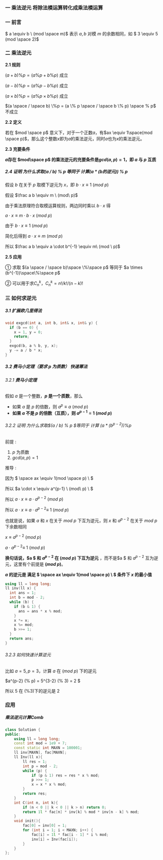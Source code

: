 ### 一 乘法逆元 将除法模运算转化成乘法模运算

### 一 前言

$ a \equiv b \ (mod \space m)$ 表示 $a,b$ 对模 $m$ 的余数相同，如 $ 3 \equiv 5 (mod \space 2)$



### 二 乘法逆元

**2.1 规则**

$(a+b)\%p = (a\%p+b\%p)%p$ 成立

$(a-b)\%p = (a\%p-b\%p)%p$ 成立

$(a\times b)\%p = (a\%p \times b\%p)%p$ 成立

$(a \space / \space b) \%p = (a \% p \space  / \space b \%  p) \space % p$ 不成立

**2.2 定义**

若在 $mod \space p$ 意义下，对于一个正数$a$，有$ax \equiv 1\space(mod \space p)$，那么这个整数$x$即为$a$的乘法逆元，同时$a$也为$x$的乘法逆元。

**2.3 充要条件**

**$a$存在 $mod\space p$ 的乘法逆元的充要条件是$gcd(a, p) = 1$，即 $a$ 与 $p$ 互质**

##### 2.4 证明  为什么求取(a / b) % p 等同于 计算(a * (b的逆元)) % p

假设 $b$ 在关于 $p$ 取模下逆元为 $x$，即 $b \cdot x \equiv 1 \ (mod \ p)$

假设 $\frac a b \equiv m \ (mod\ p)$

由于乘法原理符合取模运算规则，两边同时乘以 $b \cdot x$ 得

$a \cdot x \equiv m \cdot b \cdot x\ (mod \ p)$

由于 $b \cdot x \equiv 1 \ (mod \ p)$

简化后得到 $a \cdot x \equiv m\ (mod \ p)$

所以 $\frac a b \equiv a \cdot b^{-1} \equiv m\ (mod \ p)$

**2.5 应用**

① 求取 $(a \space / \space b)\space \%\space p$ 等同于 $a \times (b^{-1})\space\%\space p$

② 可以用于求$C_n^k$，$C_n^k=n!/k!/(n-k)!$



### 三 如何求逆元

##### 3.1 扩展欧几里得法

```cpp
void exgcd(int a, int b, int& x, int& y) {
  if (b == 0) {
    x = 1, y = 0;
    return;
  }
  exgcd(b, a % b, y, x);
  y -= a / b * x;
}
```

##### 3.2 费马小定理（要求 $p$ 为质数） 快速幂法

###### 3.2.1 **费马小定理**

假如 $a$ 是一个整数，**$p$ 是一个质数**，那么

* 如果 $a$ 是 $p$ 的倍数，则 $a^p \equiv a \ (mod \ p)$
* **如果 $a$ 不是 $p$ 的倍数（互质），则 $a^{p-1} \equiv 1 \ (mod \ p)$**

###### 3.2.2 证明  为什么求取$(a / b) \% p $等同于 计算 $(a * (b^{p-2})) \% p$

前提 : 

1. $p$ 为质数
2. $gcd(a,p) = 1$

推导 : 

因为 $ \space ax \equiv 1(mod \space p) \ $

所以 $a \cdot x \equiv a^{p-1} \ (mod\ p) \ $

所以 $a \cdot x \equiv a \cdot a^{p-2} \ (mod \ p)$

所以 $a \cdot x \equiv a \cdot a^{p-2} \equiv \ 1 \ (mod \ p)$

也就是说，如果 $a$ 和 $x$ 在关于 $mod\ p$ 下互为逆元，则 $x$ 和 $a^{p-2}$ 在关于 $mod\ p$ 下余数相同

$x \equiv a^{p-2} \ (mod\ p)$

$a \cdot a^{p-2} \equiv \ 1 \ (mod \ p)$

**换句话说，$a $ 和 $a^{p-2}$ 在 $(mod \ p)$ 下互为逆元** ，而不是$a $ 和 $a^{p-2}$ 互为逆元，这里有个前提是 **$(mod\ p)$**。

**$a$ 的逆元是 满足 $ \space ax \equiv 1(mod \space p) \ $ 条件下 $x$ 的最小值**

```cpp
using ll = long long;
ll inv(ll x) {
  int ans = 1;
  int b = mod - 2;
  while (b) {
    if (b & 1) {
      ans = ans * x % mod;
    }
    x *= x;
    x %= mod;
    b >>= 1;
  }
  return ans;
}
```



###### 3.2.3 如何快速计算逆元

比如 $a = 5, p = 3$，计算 $a$ 在 $(mod \ p)$ 下的逆元

$a^{p-2} (\% p) = 5^{3-2} (\% 3) = 2 $

所以 $5$ 在 $(\% 3)$下的逆元是 $2$ 



### 应用

##### 乘法逆元计算Comb

```cpp
class Solution {
public:
    using ll = long long;
    const int mod = 1e9 + 7;
    const static int MAXN = 100001;
    ll inv[MAXN], fac[MAXN];
    ll Inv(ll x){
        ll res = 1;
        int p = mod - 2;
        while (p) {
            if (p & 1) res = res * x % mod;
            p >>= 1;
            x = x * x % mod;
        }
        return res;
    }
    int C(int n, int k){
        if (n < 0 || k < 0 || k > n) return 0;
        return 1l * fac[n] * inv[k] % mod * inv[n - k] % mod;
    }
    void init(){
        fac[0] = inv[0] = 1;
        for (int i = 1; i < MAXN; i++) {
            fac[i] = 1l * fac[i - 1] * i % mod;
            inv[i] = Inv(fac[i]);
        }
    }
};
```

